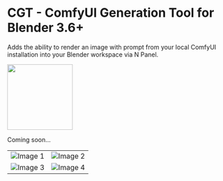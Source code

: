 # CGT - ComfyUI Generation Tool for Blender 3.6+
Adds the ability to render an image with prompt from your local ComfyUI installation into your Blender workspace via N Panel.

<img src="https://github.com/Smuzzies/CGT-ComfyUI-Generation-Tool/assets/110495122/ff47a6da-3335-4588-86b2-1e0de6ba3f25" width="150" height="150">

Coming soon...

<table>
  <tr>
    <td align="center">
      <img src="https://github.com/Smuzzies/sdxl_local_blender_addon/assets/110495122/0b82e5f8-f40a-44de-b459-7ee259964465" alt="Image 1">
    </td>
    <td align="center">
      <img src="https://github.com/Smuzzies/sdxl_local_blender_addon/assets/110495122/ae7c30f1-1dd3-4f84-8fc0-08a31800244d" alt="Image 2">
    </td>
  </tr>
  <tr>
    <td align="center">
      <img src="https://github.com/Smuzzies/sdxl_local_blender_addon/assets/110495122/2935fa06-d2f3-47f1-be83-4360b84ba58c" alt="Image 3">
    </td>
    <td align="center">
      <img src="https://github.com/Smuzzies/sdxl_local_blender_addon/assets/110495122/8e336e1c-27d9-435e-a9ed-9b91e4b089b4" alt="Image 4">
    </td>
  </tr>
</table>

